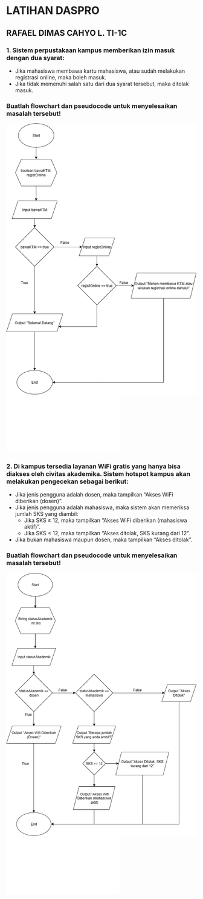# LATIHAN DASPRO
## RAFAEL DIMAS CAHYO L. TI-1C

### 1. Sistem perpustakaan kampus memberikan izin masuk dengan dua syarat:
* Jika mahasiswa membawa kartu mahasiswa, atau sudah melakukan registrasi
online, maka boleh masuk.
* Jika tidak memenuhi salah satu dari dua syarat tersebut, maka ditolak masuk.
### Buatlah flowchart dan pseudocode untuk menyelesaikan masalah tersebut!
![flowchart1](flowchart1.drawio.png)
![pseudo1](pseudo1.txt)

### 2. Di kampus tersedia layanan WiFi gratis yang hanya bisa diakses oleh civitas akademika. Sistem hotspot kampus akan melakukan pengecekan sebagai berikut:
* Jika jenis pengguna adalah dosen, maka tampilkan “Akses WiFi diberikan (dosen)”. 
* Jika jenis pengguna adalah mahasiswa, maka sistem akan memeriksa jumlah SKS yang diambil:
    * Jika SKS ≥ 12, maka tampilkan “Akses WiFi diberikan (mahasiswa aktif)”. 
    * Jika SKS < 12, maka tampilkan “Akses ditolak, SKS kurang dari 12”.
* Jika bukan mahasiswa maupun dosen, maka tampilkan “Akses ditolak”.
### Buatlah flowchart dan pseudocode untuk menyelesaikan masalah tersebut!
![flowchart2](flowchart2.drawio.png)
![pseudo2](pseudo2.txt)


